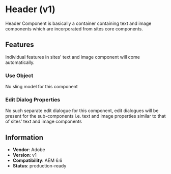 <!--
Copyright 2021 Adobe

Licensed under the Apache License, Version 2.0 (the "License");
you may not use this file except in compliance with the License.
You may obtain a copy of the License at

    http://www.apache.org/licenses/LICENSE-2.0

Unless required by applicable law or agreed to in writing, software
distributed under the License is distributed on an "AS IS" BASIS,
WITHOUT WARRANTIES OR CONDITIONS OF ANY KIND, either express or implied.
See the License for the specific language governing permissions and
limitations under the License.
-->
Header (v1)
====
Header Component is basically a container containing text and image components which are incorporated from sites core components.

## Features


Individual features in sites' text and image component will come automatically.
### Use Object

No sling model for this component



### Edit Dialog Properties

No such separate edit dialogue for this component, edit dialogues will be present for the sub-components i.e. text and image properties similar to
that of sites' text and image components

## Information
* **Vendor**: Adobe
* **Version**: v1
* **Compatibility**: AEM 6.6
* **Status**: production-ready


